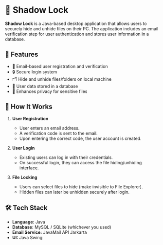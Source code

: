 
# 🔐 Shadow Lock

**Shadow Lock** is a Java-based desktop application that allows users to securely hide and unhide files on their PC. The application includes an email verification step for user authentication and stores user information in a database.

## 🧠 Features

- 📧 Email-based user registration and verification
- 🔒 Secure login system
- 🗂️ Hide and unhide files/folders on local machine
- 🧾 User data stored in a database
- 🔐 Enhances privacy for sensitive files

## 🚀 How It Works

1. **User Registration**  
   - User enters an email address.
   - A verification code is sent to the email.
   - Upon entering the correct code, the user account is created.

2. **User Login**  
   - Existing users can log in with their credentials.
   - On successful login, they can access the file hiding/unhiding interface.

3. **File Locking**  
   - Users can select files to hide (make invisible to File Explorer).
   - Hidden files can later be unhidden securely after login.

## 🛠️ Tech Stack

- **Language:** Java
- **Database:** MySQL / SQLite (whichever you used)
- **Email Service:** JavaMail API Jarkarta
- **UI:** Java Swing


